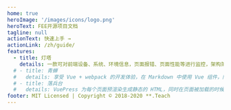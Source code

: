 ```yaml
---
home: true
heroImage: '/images/icons/logo.png'
heroText: FEE开源项目文档
tagline: null
actionText: 快速上手 →
actionLink: /zh/guide/
features:
  - title: 灯塔
    details: 一款可对前端设备、系统、环境信息，页面报错、页面性能等进行监控，架构简单且轻量的前端监控系统
  # - title: 青蝉
  #   details: 享受 Vue + webpack 的开发体验，在 Markdown 中使用 Vue 组件，同时可以使用 Vue 来开发自定义主题。
  # - title: 落兵台
  #   details: VuePress 为每个页面预渲染生成静态的 HTML，同时在页面被加载的时候，将作为 SPA 运行。
footer: MIT Licensed | Copyright © 2018-2020 **.Teach
---
```

